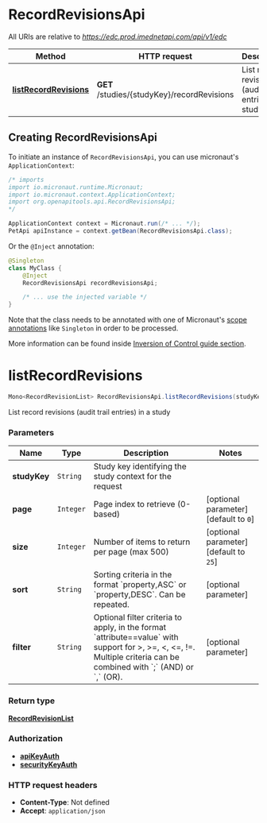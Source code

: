 # RecordRevisionsApi

All URIs are relative to *https://edc.prod.imednetapi.com/api/v1/edc*

| Method | HTTP request | Description |
|------------- | ------------- | -------------|
| [**listRecordRevisions**](RecordRevisionsApi.md#listRecordRevisions) | **GET** /studies/{studyKey}/recordRevisions | List record revisions (audit trail entries) in a study |


## Creating RecordRevisionsApi

To initiate an instance of `RecordRevisionsApi`, you can use micronaut's `ApplicationContext`:
```java
/* imports
import io.micronaut.runtime.Micronaut;
import io.micronaut.context.ApplicationContext;
import org.openapitools.api.RecordRevisionsApi;
*/

ApplicationContext context = Micronaut.run(/* ... */);
PetApi apiInstance = context.getBean(RecordRevisionsApi.class);
```

Or the `@Inject` annotation:
```java
@Singleton
class MyClass {
    @Inject
    RecordRevisionsApi recordRevisionsApi;

    /* ... use the injected variable */
}
```
Note that the class needs to be annotated with one of Micronaut's [scope annotations](https://docs.micronaut.io/latest/guide/#scopes) like `Singleton` in order to be processed.

More information can be found inside [Inversion of Control guide section](https://docs.micronaut.io/latest/guide/#ioc).

<a id="listRecordRevisions"></a>
# **listRecordRevisions**
```java
Mono<RecordRevisionList> RecordRevisionsApi.listRecordRevisions(studyKeypagesizesortfilter)
```

List record revisions (audit trail entries) in a study

### Parameters
| Name | Type | Description  | Notes |
|------------- | ------------- | ------------- | -------------|
| **studyKey** | `String`| Study key identifying the study context for the request | |
| **page** | `Integer`| Page index to retrieve (0-based) | [optional parameter] [default to `0`] |
| **size** | `Integer`| Number of items to return per page (max 500) | [optional parameter] [default to `25`] |
| **sort** | `String`| Sorting criteria in the format &#x60;property,ASC&#x60; or &#x60;property,DESC&#x60;. Can be repeated. | [optional parameter] |
| **filter** | `String`| Optional filter criteria to apply, in the format &#x60;attribute&#x3D;&#x3D;value&#x60; with support for &gt;, &gt;&#x3D;, &lt;, &lt;&#x3D;, !&#x3D;. Multiple criteria can be combined with &#x60;;&#x60; (AND) or &#x60;,&#x60; (OR). | [optional parameter] |


### Return type
[**RecordRevisionList**](RecordRevisionList.md)

### Authorization
* **[apiKeyAuth](auth.md#apiKeyAuth)**
* **[securityKeyAuth](auth.md#securityKeyAuth)**

### HTTP request headers
 - **Content-Type**: Not defined
 - **Accept**: `application/json`

